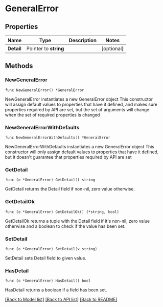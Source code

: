 # GeneralError

## Properties

Name | Type | Description | Notes
------------ | ------------- | ------------- | -------------
**Detail** | Pointer to **string** |  | [optional] 

## Methods

### NewGeneralError

`func NewGeneralError() *GeneralError`

NewGeneralError instantiates a new GeneralError object
This constructor will assign default values to properties that have it defined,
and makes sure properties required by API are set, but the set of arguments
will change when the set of required properties is changed

### NewGeneralErrorWithDefaults

`func NewGeneralErrorWithDefaults() *GeneralError`

NewGeneralErrorWithDefaults instantiates a new GeneralError object
This constructor will only assign default values to properties that have it defined,
but it doesn't guarantee that properties required by API are set

### GetDetail

`func (o *GeneralError) GetDetail() string`

GetDetail returns the Detail field if non-nil, zero value otherwise.

### GetDetailOk

`func (o *GeneralError) GetDetailOk() (*string, bool)`

GetDetailOk returns a tuple with the Detail field if it's non-nil, zero value otherwise
and a boolean to check if the value has been set.

### SetDetail

`func (o *GeneralError) SetDetail(v string)`

SetDetail sets Detail field to given value.

### HasDetail

`func (o *GeneralError) HasDetail() bool`

HasDetail returns a boolean if a field has been set.


[[Back to Model list]](../README.md#documentation-for-models) [[Back to API list]](../README.md#documentation-for-api-endpoints) [[Back to README]](../README.md)


